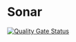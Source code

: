 # Sonar 
[![Quality Gate Status](http://192.168.1.7:9000/api/project_badges/measure?project=devops_sonar&metric=alert_status)](http://192.168.1.7:9000/dashboard?id=devops_sonar)
